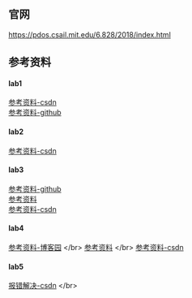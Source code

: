## 官网
https://pdos.csail.mit.edu/6.828/2018/index.html

## 参考资料
#### lab1
[参考资料-csdn](https://blog.csdn.net/qq_32473685/article/details/93626548#9.4%20%C2%A0%E8%BE%93%E5%87%BA%E5%AF%84%E5%AD%98%E5%99%A8eip%E8%B0%83%E7%94%A8%E5%87%BD%E6%95%B0%E7%9A%84%E8%A1%8C%E5%8F%B7)
</br>
[参考资料-github](https://liu-jianhao.github.io/2018/08/mit6.828%E6%93%8D%E4%BD%9C%E7%B3%BB%E7%BB%9F%E5%AE%9E%E9%AA%8C%E4%B9%8B%E5%90%AF%E5%8A%A8pc/)

#### lab2
[参考资料-csdn](https://blog.csdn.net/qq_32473685/article/details/99625128?spm=1001.2014.3001.5501)

#### lab3
[参考资料-github](https://jiyou.github.io/blog/2018/04/28/mit.6.828/jos-lab3/)
</br>
[参考资料](https://www.epis2048.net/2021/6.828-lab3/)
</br>
[参考资料-csdn](https://blog.csdn.net/qhaaha/article/details/112455619?ops_request_misc=%257B%2522request%255Fid%2522%253A%2522ebab0f2fbce271fea49a3186a27d1547%2522%252C%2522scm%2522%253A%252220140713.130102334..%2522%257D&request_id=ebab0f2fbce271fea49a3186a27d1547&biz_id=0&utm_medium=distribute.pc_search_result.none-task-blog-2~all~sobaiduend~default-2-112455619-null-null.142^v100^pc_search_result_base9&utm_term=mit%20jos%20lab3&spm=1018.2226.3001.4187)

#### lab4
[参考资料-博客园](https://blog.csdn.net/qq_32473685/article/details/99625128?spm=1001.2014.3001.5501](https://www.cnblogs.com/cindycindy/p/13523905.html#exercise-01))
</br>
[参考资料](https://blog.csdn.net/qq_32473685/article/details/99625128?spm=1001.2014.3001.5501](https://www.cnblogs.com/cindycindy/p/13523905.html#exercise-01)](https://www.epis2048.net/2021/6.828-lab4/))
</br>
[参考资料-csdn](https://blog.csdn.net/qq_32473685/article/details/99625128?spm=1001.2014.3001.5501](https://www.cnblogs.com/cindycindy/p/13523905.html#exercise-01)](https://blog.csdn.net/qhaaha/article/details/112342867))

#### lab5
[报错解决-csdn](https://blog.csdn.net/qq_32473685/article/details/99625128?spm=1001.2014.3001.5501](https://www.cnblogs.com/cindycindy/p/13523905.html#exercise-01)](https://blog.csdn.net/weixin_52877213/article/details/127109658)](https://blog.csdn.net/weixin_52877213/article/details/127109658))
</br>
